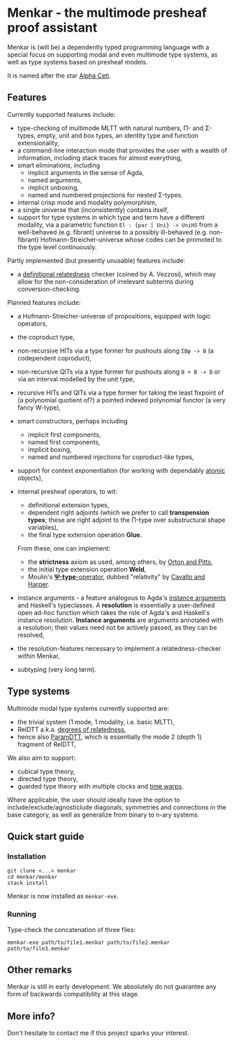 # Menkar - the multimode presheaf proof assistant
Menkar is (will be) a dependently typed programming language with a special focus on supporting modal and even multimode type systems, as well as type systems based on presheaf models.

It is named after the star [Alpha Ceti][alphaceti].

## Features
Currently supported features include:

* type-checking of multimode MLTT with natural numbers, Π- and Σ-types, empty, unit and box types, an identity type and function extensionality,
* a command-line interaction mode that provides the user with a wealth of information, including stack traces for almost everything,
* smart eliminations, including
   * implicit arguments in the sense of Agda,
   * named arguments,
   * implicit unboxing,
   * named and numbered projections for nested Σ-types.
* internal crisp mode and modality polymorphism,
* a single universe that (inconsistently) contains itself,
* support for type systems in which type and term have a different modality, via a parametric function `El : {par | Uni} -> UniHS` from a well-behaved (e.g. fibrant) universe to a possibly ill-behaved (e.g. non-fibrant) Hofmann-Streicher-universe whose codes can be promoted to the type level continuously.

Partly implemented (but presently unusable) features include:

* a [definitional relatedness][reldtt] checker (coined by A. Vezzosi), which may allow for the non-consideration of irrelevant subterms during conversion-checking.

Planned features include:

* a Hofmann-Streicher-universe of propositions, equipped with logic operators,
* the coproduct type,
* non-recursive HITs via a type former for pushouts along `ΣBφ -> B` (a codependent coproduct),
* non-recursive QITs via a type former for pushouts along `B + B -> B` or via an interval modelled by the unit type,
* recursive HITs and QITs via a type former for taking the least fixpoint of (a polynomial quotient of?) a pointed indexed polynomial functor (a very fancy W-type),
* smart constructors, perhaps including
   * implicit first components,
   * named first components,
   * implicit boxing,
   * named and numbered injections for coproduct-like types,
* support for context exponentiation (for working with dependably [atomic][nlab-tiny] objects),
* internal presheaf operators, to wit:

   * definitional extension types,
   * dependent right adjoints (which we prefer to call **transpension types**; these are right adjoint to the Π-type over substructural shape variables),
   * the final type extension operation **Glue**.

   From these, one can implement:

   * the **strictness** axiom as used, among others, by [Orton and Pitts][strictness],
   * the initial type extension operation **Weld**,
   * Moulin's [**Ψ-type**-operator][psi], dubbed "relativity" by [Cavallo and Harper][relativity].
* instance arguments - a feature analogous to Agda's [instance arguments][bright-side-of-typeclasses] and Haskell's typeclasses.
A **resolution** is essentially a user-defined open ad-hoc function which takes the role of Agda's and Haskell's instance resolution. **Instance arguments** are arguments annotated with a resolution; their values need not be actively passed, as they can be resolved,
* the resolution-features necessary to implement a relatedness-checker *within* Menkar,
* subtyping (very long term).

## Type systems
Multimode modal type systems currently supported are:

* the trivial system (1 mode, 1 modality, i.e. basic MLTT),
* RelDTT a.k.a. [degrees of relatedness][reldtt],
* hence also [ParamDTT][paramdtt], which is essentially the mode 2 (depth 1) fragment of RelDTT,

We also aim to support:

* cubical type theory,
* directed type theory,
* guarded type theory with multiple clocks and [time warps][time-warps].

Where applicable, the user should ideally have the option to include/exclude/agnosticlude diagonals, symmetries and connections in the base category, as well as generalize from binary to n-ary systems.

## Quick start guide

### Installation
```
git clone <...> menkar
cd menkar/menkar
stack install
```
Menkar is now installed as `menkar-exe`.

### Running
Type-check the concatenation of three files:
```
menkar-exe path/to/file1.menkar path/to/file2.menkar path/to/file3.menkar
```

## Other remarks
Menkar is still in early development. We absolutely do not guarantee any form of backwards compatibility at this stage.

## More info?
Don't hesitate to contact me if this project sparks your interest.

[alphaceti]: https://en.wikipedia.org/wiki/Alpha_Ceti
[reldtt]: https://doi.org/10.1145/3209108.3209119
[bright-side-of-typeclasses]: https://doi.org/10.1145/2034574.2034796
[nlab-tiny]: https://ncatlab.org/nlab/show/tiny+object
[nlab-amazing]: https://ncatlab.org/nlab/show/amazing+right+adjoint
[psi]: https://research.chalmers.se/publication/235758
[paramdtt]: https://doi.org/10.1145/3110276
[strictness]: https://doi.org/10.23638/LMCS-14(4:23)2018
[time-warps]: https://arxiv.org/abs/1805.11021v1
[relativity]: https://arxiv.org/abs/1901.00489
